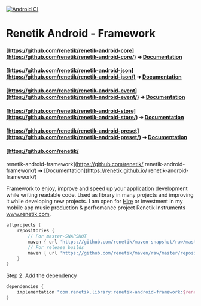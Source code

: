 [![Android CI](https://github.com/renetik/renetik-android/workflows/Android%20CI/badge.svg)
](https://github.com/renetik/renetik-android/actions/workflows/android.yml)

# Renetik Android - Framework
#### [https://github.com/renetik/renetik-android-core](https://github.com/renetik/renetik-android-core/) ➜ [Documentation](https://renetik.github.io/renetik-android-core/)
#### [https://github.com/renetik/renetik-android-json](https://github.com/renetik/renetik-android-json/) ➜ [Documentation](https://renetik.github.io/renetik-android-json/)
#### [https://github.com/renetik/renetik-android-event](https://github.com/renetik/renetik-android-event/) ➜ [Documentation](https://renetik.github.io/renetik-android-event/)
#### [https://github.com/renetik/renetik-android-store](https://github.com/renetik/renetik-android-store/) ➜ [Documentation](https://renetik.github.io/renetik-android-store/)
#### [https://github.com/renetik/renetik-android-preset](https://github.com/renetik/renetik-android-preset/) ➜ [Documentation](https://renetik.github.io/renetik-android-preset/)
#### [https://github.com/renetik/
renetik-android-framework](https://github.com/renetik/
renetik-android-framework/) ➜ [Documentation](https://renetik.github.io/
renetik-android-framework/)

Framework to enjoy, improve and speed up your application development while writing readable code.
Used as library in many projects and improving it while developing new projects.
I am open for [Hire](https://renetik.github.io) or investment in my mobile app music production & perfromance project Renetik Instruments www.renetik.com.

```gradle
allprojects {
    repositories {
        // For master-SNAPSHOT
        maven { url 'https://github.com/renetik/maven-snapshot/raw/master/repository' }
        // For release builds
        maven { url 'https://github.com/renetik/maven/raw/master/repository' }
    }
}
```

Step 2. Add the dependency

```gradle
dependencies {
    implementation "com.renetik.library:renetik-android-framework:$renetik_android_version"
}
```
